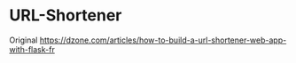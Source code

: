 # URL-Shortener

Original https://dzone.com/articles/how-to-build-a-url-shortener-web-app-with-flask-fr
